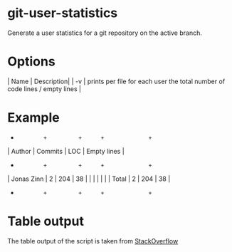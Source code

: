 # git-user-statistics
Generate a user statistics for a git repository on the active branch.

# Options

| Name | Description|
| -v | prints per file for each user the total number of code lines / empty lines |


# Example

  +             +          +      +              +
  | Author      | Commits  | LOC  | Empty lines  |
  +             +          +      +              +
  | Jonas Zinn  | 2        | 204  | 38           |
  |             |          |      |              |
  | Total       | 2        | 204  | 38           |
  +             +          +      +              +



# Table output
The table output of the script is taken from [StackOverflow](https://stackoverflow.com/questions/12768907/how-to-align-the-columns-of-tables-in-bash)
